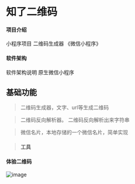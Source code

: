 # 知了二维码

#### 项目介绍
小程序项目 二维码生成器 《微信小程序》

#### 软件架构
软件架构说明 原生微信小程序

## 基础功能
> 二维码生成器，文字、url等生成二维码

> 二维码反向解析器。 二维码反向解析出来字符串

> 微信名片，本地存储的一个微信名片，简单实现

>#### 工具

 #### 体验二维码
 ![image](https://gitee.com/cloud_motion/drawing-bed/raw/master/drawing-bed/2022-4-1/%E5%BE%AE%E4%BF%A1%E5%9B%BE%E7%89%87_20220401194444-1648813497397.jpg)

